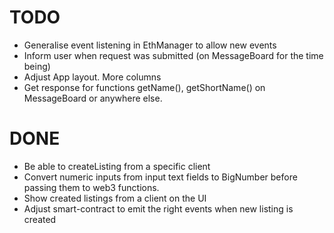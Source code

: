 # TODO

* Generalise event listening in EthManager to allow new events
* Inform user when request was submitted (on MessageBoard for the time being)
* Adjust App layout. More columns
* Get response for functions getName(), getShortName() on MessageBoard or anywhere else. 

# DONE

* Be able to createListing from a specific client
* Convert numeric inputs from input text fields to BigNumber before passing them to web3 functions.
* Show created listings from a client on the UI
* Adjust smart-contract to emit the right events when new listing is created